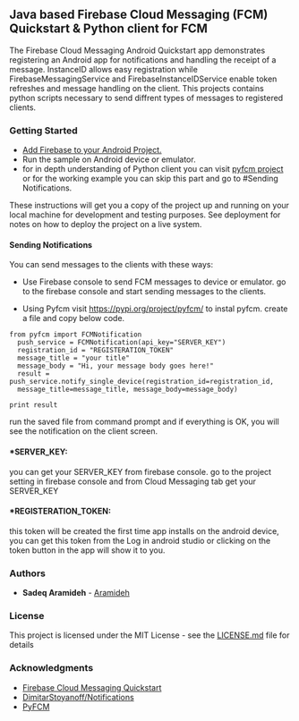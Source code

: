 ## Java based Firebase Cloud Messaging (FCM) Quickstart & Python client for FCM

The Firebase Cloud Messaging Android Quickstart app demonstrates registering an Android app for notifications and handling the receipt of a message. InstanceID allows easy registration while FirebaseMessagingService and FirebaseInstanceIDService enable token refreshes and message handling on the client.
This projects contains python scripts necessary to send diffrent types of messages to registered clients.



### Getting Started

* [Add Firebase to your Android Project.](https://firebase.google.com/docs/android/setup)
* Run the sample on Android device or emulator.
* for in depth understanding of Python client you can visit [pyfcm project](https://pypi.org/project/pyfcm/) or for the working example you can skip this part and go to #Sending Notifications.

These instructions will get you a copy of the project up and running on your local machine for development and testing purposes. See deployment for notes on how to deploy the project on a live system.

#### Sending Notifications

You can send messages to the clients with these ways:

* Use Firebase console to send FCM messages to device or emulator.
 go to the firebase console and start sending messages to the clients.

* Using Pyfcm
visit https://pypi.org/project/pyfcm/ to instal pyfcm. create a file and copy below code.

```
from pyfcm import FCMNotification
  push_service = FCMNotification(api_key="SERVER_KEY")
  registration_id = "REGISTERATION_TOKEN"
  message_title = "your title"
  message_body = "Hi, your message body goes here!"
  result = push_service.notify_single_device(registration_id=registration_id, 
  message_title=message_title, message_body=message_body)

print result
```

run the saved file from command prompt and if everything is OK, you will see the notification on the client screen.


#### *SERVER_KEY:
you can get your SERVER_KEY from firebase console. go to the project setting in firebase console and from Cloud Messaging tab get your SERVER_KEY




#### *REGISTERATION_TOKEN:
this token will be created the first time app installs on the android device, you can get this token from the Log in android studio or clicking on the token button in the app will show it to you.




### Authors

* **Sadeq Aramideh** - [Aramideh](https://github.com/Aramideh)



### License

This project is licensed under the MIT License - see the [LICENSE.md](LICENSE.md) file for details



### Acknowledgments
* [Firebase Cloud Messaging Quickstart](https://github.com/firebase/quickstart-android/tree/master/messaging)
* [DimitarStoyanoff/Notifications](https://github.com/DimitarStoyanoff/Notifications)
* [PyFCM](https://pypi.org/project/pyfcm/)
